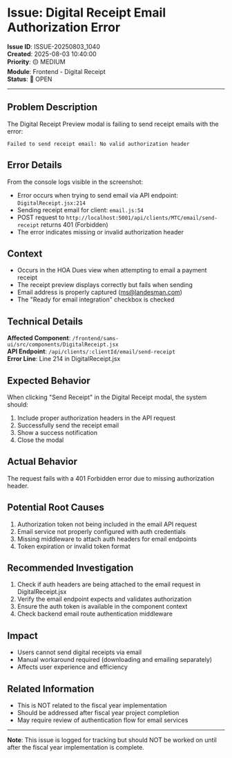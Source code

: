 # Issue: Digital Receipt Email Authorization Error

**Issue ID**: ISSUE-20250803_1040  
**Created**: 2025-08-03 10:40:00  
**Priority**: 🟡 MEDIUM  
**Module**: Frontend - Digital Receipt  
**Status**: 🔴 OPEN  

---

## Problem Description

The Digital Receipt Preview modal is failing to send receipt emails with the error:
```
Failed to send receipt email: No valid authorization header
```

## Error Details

From the console logs visible in the screenshot:
- Error occurs when trying to send email via API endpoint: `DigitalReceipt.jsx:214`
- Sending receipt email for client: `email.js:54`
- POST request to `http://localhost:5001/api/clients/MTC/email/send-receipt` returns 401 (Forbidden)
- The error indicates missing or invalid authorization header

## Context

- Occurs in the HOA Dues view when attempting to email a payment receipt
- The receipt preview displays correctly but fails when sending
- Email address is properly captured (ms@landesman.com)
- The "Ready for email integration" checkbox is checked

## Technical Details

**Affected Component**: `/frontend/sams-ui/src/components/DigitalReceipt.jsx`  
**API Endpoint**: `/api/clients/:clientId/email/send-receipt`  
**Error Line**: Line 214 in DigitalReceipt.jsx

## Expected Behavior

When clicking "Send Receipt" in the Digital Receipt modal, the system should:
1. Include proper authorization headers in the API request
2. Successfully send the receipt email
3. Show a success notification
4. Close the modal

## Actual Behavior

The request fails with a 401 Forbidden error due to missing authorization header.

## Potential Root Causes

1. Authorization token not being included in the email API request
2. Email service not properly configured with auth credentials
3. Missing middleware to attach auth headers for email endpoints
4. Token expiration or invalid token format

## Recommended Investigation

1. Check if auth headers are being attached to the email request in DigitalReceipt.jsx
2. Verify the email endpoint expects and validates authorization
3. Ensure the auth token is available in the component context
4. Check backend email route authentication middleware

## Impact

- Users cannot send digital receipts via email
- Manual workaround required (downloading and emailing separately)
- Affects user experience and efficiency

## Related Information

- This is NOT related to the fiscal year implementation
- Should be addressed after fiscal year project completion
- May require review of authentication flow for email services

---

**Note**: This issue is logged for tracking but should NOT be worked on until after the fiscal year implementation is complete.